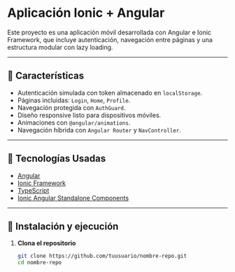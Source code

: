 # Aplicación Ionic + Angular

Este proyecto es una aplicación móvil desarrollada con Angular e Ionic Framework, que incluye autenticación, navegación entre páginas y una estructura modular con lazy loading.

---

## 📱 Características

- Autenticación simulada con token almacenado en `localStorage`.
- Páginas incluidas: `Login`, `Home`, `Profile`.
- Navegación protegida con `AuthGuard`.
- Diseño responsive listo para dispositivos móviles.
- Animaciones con `@angular/animations`.
- Navegación híbrida con `Angular Router` y `NavController`.

---

## 🔧 Tecnologías Usadas

- [Angular](https://angular.io/)
- [Ionic Framework](https://ionicframework.com/)
- [TypeScript](https://www.typescriptlang.org/)
- [Ionic Angular Standalone Components](https://ionicframework.com/docs/angular/standalone-components)

---

## 🚀 Instalación y ejecución

1. **Clona el repositorio**  
   ```bash
   git clone https://github.com/tuusuario/nombre-repo.git
   cd nombre-repo

